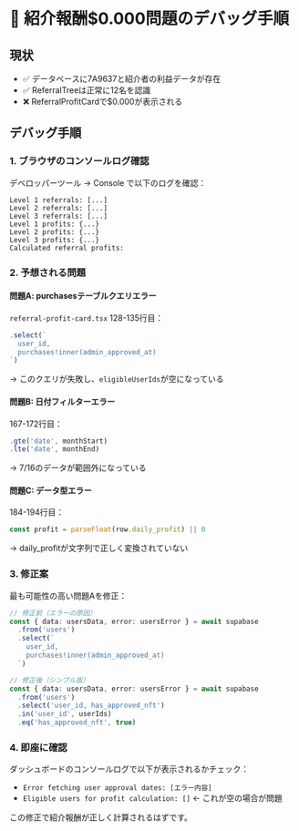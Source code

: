 # 🚨 紹介報酬$0.000問題のデバッグ手順

## 現状
- ✅ データベースに7A9637と紹介者の利益データが存在
- ✅ ReferralTreeは正常に12名を認識
- ❌ ReferralProfitCardで$0.000が表示される

## デバッグ手順

### 1. ブラウザのコンソールログ確認
デベロッパーツール → Console で以下のログを確認：

```
Level 1 referrals: [...]  
Level 2 referrals: [...]
Level 3 referrals: [...]
Level 1 profits: {...}
Level 2 profits: {...}  
Level 3 profits: {...}
Calculated referral profits:
```

### 2. 予想される問題

#### 問題A: purchasesテーブルクエリエラー
`referral-profit-card.tsx` 128-135行目：
```typescript
.select(`
  user_id,
  purchases!inner(admin_approved_at)
`)
```
→ このクエリが失敗し、`eligibleUserIds`が空になっている

#### 問題B: 日付フィルターエラー  
167-172行目：
```typescript
.gte('date', monthStart)
.lte('date', monthEnd)
```
→ 7/16のデータが範囲外になっている

#### 問題C: データ型エラー
184-194行目：
```typescript
const profit = parseFloat(row.daily_profit) || 0
```
→ daily_profitが文字列で正しく変換されていない

### 3. 修正案

最も可能性の高い問題Aを修正：

```typescript
// 修正前（エラーの原因）
const { data: usersData, error: usersError } = await supabase
  .from('users')
  .select(`
    user_id,
    purchases!inner(admin_approved_at)
  `)

// 修正後（シンプル版）
const { data: usersData, error: usersError } = await supabase
  .from('users')
  .select('user_id, has_approved_nft')
  .in('user_id', userIds)
  .eq('has_approved_nft', true)
```

### 4. 即座に確認
ダッシュボードのコンソールログで以下が表示されるかチェック：
- `Error fetching user approval dates: [エラー内容]`
- `Eligible users for profit calculation: []` ← これが空の場合が問題

この修正で紹介報酬が正しく計算されるはずです。